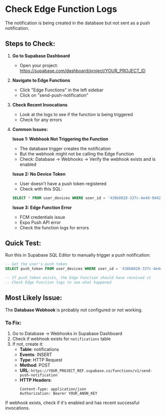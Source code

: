 # Check Edge Function Logs

The notification is being created in the database but not sent as a push notification.

## Steps to Check:

1. **Go to Supabase Dashboard**
   - Open your project: https://supabase.com/dashboard/project/YOUR_PROJECT_ID

2. **Navigate to Edge Functions**
   - Click "Edge Functions" in the left sidebar
   - Click on "send-push-notification"

3. **Check Recent Invocations**
   - Look at the logs to see if the function is being triggered
   - Check for any errors

4. **Common Issues:**

   **Issue 1: Webhook Not Triggering the Function**
   - The database trigger creates the notification
   - But the webhook might not be calling the Edge Function
   - Check: Database → Webhooks → Verify the webhook exists and is enabled

   **Issue 2: No Device Token**
   - User doesn't have a push token registered
   - Check with this SQL:
   ```sql
   SELECT * FROM user_devices WHERE user_id = '438b8028-337c-4e4d-9d42-8941...'
   ```

   **Issue 3: Edge Function Error**
   - FCM credentials issue
   - Expo Push API error
   - Check the function logs for errors

## Quick Test:

Run this in Supabase SQL Editor to manually trigger a push notification:

```sql
-- Get the user's push token
SELECT push_token FROM user_devices WHERE user_id = '438b8028-337c-4e4d-9d42-8941...';

-- If push_token exists, the Edge Function should have received it
-- Check Edge Function logs to see what happened
```

## Most Likely Issue:

The **Database Webhook** is probably not configured or not working.

### To Fix:

1. Go to Database → Webhooks in Supabase Dashboard
2. Check if webhook exists for `notifications` table
3. If not, create it:
   - **Table**: notifications
   - **Events**: INSERT
   - **Type**: HTTP Request
   - **Method**: POST
   - **URL**: `https://YOUR_PROJECT_REF.supabase.co/functions/v1/send-push-notification`
   - **HTTP Headers**:
     ```
     Content-Type: application/json
     Authorization: Bearer YOUR_ANON_KEY
     ```

If webhook exists, check if it's enabled and has recent successful invocations.
